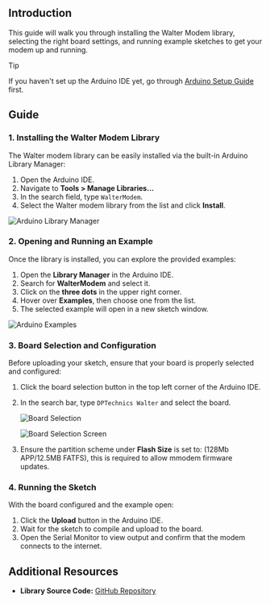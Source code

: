 ## Introduction

This guide will walk you through installing the Walter Modem library,
selecting the right board settings,
and running example sketches to get your modem up and running.

> [!TIP]
> If you haven't set up the Arduino IDE yet,
> go through [Arduino Setup Guide](/developer-toolchains/arduino.md) first.

## Guide

### 1. Installing the Walter Modem Library

The Walter modem library can be easily installed
via the built-in Arduino Library Manager:

1. Open the Arduino IDE.
2. Navigate to **Tools > Manage Libraries…**
3. In the search field, type `WalterModem`.
4. Select the Walter modem library from the list and click **Install**.

![Arduino Library Manager](img/arduino_library_manager.png)

### 2. Opening and Running an Example

Once the library is installed, you can explore the provided examples:

1. Open the **Library Manager** in the Arduino IDE.
2. Search for **WalterModem** and select it.
3. Click on the **three dots** in the upper right corner.
4. Hover over **Examples**, then choose one from the list.
5. The selected example will open in a new sketch window.

![Arduino Examples](img/arduino_examples.png)

### 3. Board Selection and Configuration

Before uploading your sketch,
ensure that your board is properly selected and configured:

1. Click the board selection button in the top left corner of the Arduino IDE.
2. In the search bar, type `DPTechnics Walter` and select the board.

   ![Board Selection](img/board_selection.png)

   ![Board Selection Screen](img/board_selection_screen.png)

3. Ensure the partition scheme under **Flash Size** is set to:
   (128Mb APP/12.5MB FATFS), this is required to allow mmodem firmware updates.

### 4. Running the Sketch

With the board configured and the example open:

1. Click the **Upload** button in the Arduino IDE.
2. Wait for the sketch to compile and upload to the board.
3. Open the Serial Monitor to view output
   and confirm that the modem connects to the internet.

## Additional Resources

- **Library Source Code:**
  [GitHub Repository](https://github.com/QuickSpot/walter-arduino)
